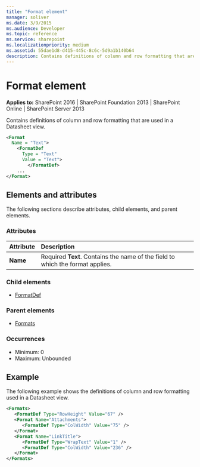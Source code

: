 ```yaml
---
title: "Format element"
manager: soliver
ms.date: 3/9/2015
ms.audience: Developer
ms.topic: reference
ms.service: sharepoint
ms.localizationpriority: medium
ms.assetid: 55dae1d8-d415-445c-8c6c-5d9a1b140b64
description: Contains definitions of column and row formatting that are used in a Datasheet view.
---
```


# Format element

**Applies to:** SharePoint 2016 | SharePoint Foundation 2013 | SharePoint Online | SharePoint Server 2013
  
Contains definitions of column and row formatting that are used in a Datasheet view.
  
```XML
<Format
  Name = "Text">
    <FormatDef
      Type = "Text"
      Value = "Text">
        </FormatDef>
    ...
</Format>
```

## Elements and attributes

The following sections describe attributes, child elements, and parent elements.

### Attributes

|**Attribute**|**Description**|
|:-----|:-----|
|**Name** <br/> |Required **Text**. Contains the name of the field to which the format applies.  <br/> |
   
### Child elements

- [FormatDef](formatdef-element.md)
   
### Parent elements

- [Formats](formats-element.md)
   
### Occurrences

- Minimum: 0
- Maximum: Unbounded 
   
## Example

The following example shows the definitions of column and row formatting used in a Datasheet view.
  
```XML
<Formats>
   <FormatDef Type="RowHeight" Value="67" />
   <Format Name="Attachments">
      <FormatDef Type="ColWidth" Value="75" />
   </Format>
   <Format Name="LinkTitle">
      <FormatDef Type="WrapText" Value="1" />
      <FormatDef Type="ColWidth" Value="236" />
   </Format>
</Formats>
```


